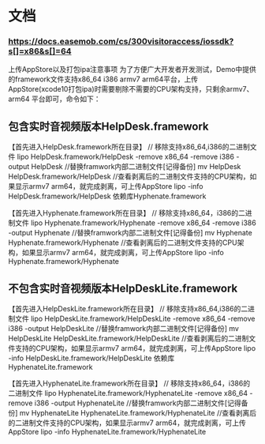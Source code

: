 

# 文档 
### https://docs.easemob.com/cs/300visitoraccess/iossdk?s[]=x86&s[]=64

上传AppStore以及打包ipa注意事项
为了方便广大开发者开发测试，Demo中提供的framework文件支持x86_64 i386 armv7 arm64平台，上传AppStore(xcode10打包ipa)时需要剔除不需要的CPU架构支持，只剩余armv7、arm64 平台即可，命令如下： 


## 包含实时音视频版本HelpDesk.framework
【首先进入HelpDesk.framework所在目录】
// 移除支持x86_64,i386的二进制文件
lipo HelpDesk.framework/HelpDesk -remove x86_64 -remove i386 -output HelpDesk
//替换framwork内部二进制文件[记得备份]
mv HelpDesk HelpDesk.framework/HelpDesk
//查看剥离后的二进制文件支持的CPU架构，如果显示armv7 arm64，就完成剥离，可上传AppStore
lipo -info HelpDesk.framework/HelpDesk
依赖库Hyphenate.framework

【首先进入Hyphenate.framework所在目录】
// 移除支持x86_64，i386的二进制文件
lipo Hyphenate.framework/Hyphenate -remove x86_64 -remove i386 -output Hyphenate
//替换framwork内部二进制文件[记得备份]
mv Hyphenate Hyphenate.framework/Hyphenate
//查看剥离后的二进制文件支持的CPU架构，如果显示armv7 arm64，就完成剥离，可上传AppStore
lipo -info Hyphenate.framework/Hyphenate




## 不包含实时音视频版本HelpDeskLite.framework

【首先进入HelpDeskLite.framework所在目录】
// 移除支持x86_64,i386的二进制文件
lipo HelpDeskLite.framework/HelpDeskLite -remove x86_64 -remove i386 -output HelpDeskLite
//替换framwork内部二进制文件[记得备份]
mv HelpDeskLite HelpDeskLite.framework/HelpDeskLite
//查看剥离后的二进制文件支持的CPU架构，如果显示armv7 arm64，就完成剥离，可上传AppStore
lipo -info HelpDeskLite.framework/HelpDeskLite
依赖库HyphenateLite.framework

【首先进入HyphenateLite.framework所在目录】
// 移除支持x86_64，i386的二进制文件
lipo HyphenateLite.framework/HyphenateLite -remove x86_64 -remove i386 -output HyphenateLite
//替换framwork内部二进制文件[记得备份]
mv HyphenateLite HyphenateLite.framework/HyphenateLite
//查看剥离后的二进制文件支持的CPU架构，如果显示armv7 arm64，就完成剥离，可上传AppStore
lipo -info HyphenateLite.framework/HyphenateLite
